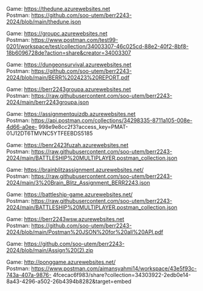 Game: https://thedune.azurewebsites.net <br/>
Postman: https://github.com/soo-utem/berr2243-2024/blob/main/thedune.json

Game: https://groupc.azurewebsites.net <br/>
Postman: https://www.postman.com/test99-0201/workspace/test/collection/34003307-46c025cd-88e2-40f2-8bf8-18b6096728de?action=share&creator=34003307

Game: https://dungeonsurvival.azurewebsites.net <br/>
Postman: https://github.com/soo-utem/berr2243-2024/blob/main/BERR%202423%20REPORT.pdf

Game: https://berr2243groupa.azurewebsites.net <br/>
Postman: https://raw.githubusercontent.com/soo-utem/berr2243-2024/main/berr2243groupa.json

Game: https://assignmentquizdb.azurewebsites.net <br/>
Postman: https://api.postman.com/collections/34298335-8711a105-008e-4d66-a0ee-
998e9e8cc2f3?access_key=PMAT-01J12DT6TMVNC5YTFEEBDS5185

Game: https://benr2423fuzah.azurewebsites.net <br/>
Postman: https://raw.githubusercontent.com/soo-utem/berr2243-2024/main/BATTLESHIP%20MULTIPLAYER.postman_collection.json

Game: https://brainblitzassignment.azurewebsites.net/ <br/>
Postman: https://raw.githubusercontent.com/soo-utem/berr2243-2024/main/3%20Brain_Blitz_Assignment_BERR2243.json

Game: https://battleship-game.azurewebsites.net/ <br/>
Postman: https://raw.githubusercontent.com/soo-utem/berr2243-2024/main/BATTLESHIP%20MULTIPLAYER.postman_collection.json

Game: https://berr2243wsw.azurewebsites.net <br/>
Postman: https://github.com/soo-utem/berr2243-2024/blob/main/Postman%20JSON%20for%20all%20API.pdf

Game: https://github.com/soo-utem/berr2243-2024/blob/main/Assign%20(2).zip

Game: http://ponggame.azurewebsites.net/ <br/>
Postman: https://www.postman.com/aimansyahmi14/workspace/43e5f93c-743a-407a-9876-
4fcecac6f983/share?collection=34303922-2edb0e14-8a43-4296-a502-26b4394b8282&target=embed




